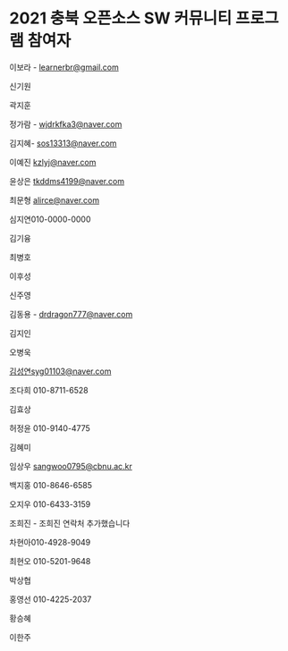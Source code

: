 # 2021 충북 오픈소스 SW 커뮤니티 프로그램 참여자

이보라 - learnerbr@gmail.com

신기원

곽지훈

정가람 - wjdrkfka3@naver.com

김지혜- sos13313@naver.com

이예진 kzlyj@naver.com

윤상은 tkddms4199@naver.com

최문형 alirce@naver.com

심지연010-0000-0000

김기융

최병호

이후성

신주영

김동용 - drdragon777@naver.com

김지인

오병욱

김성연syg01103@naver.com

조다희 010-8711-6528

김효상

허정윤 010-9140-4775

김혜미

임상우 sangwoo0795@cbnu.ac.kr

백지홍 010-8646-6585

오지우 010-6433-3159

조희진 - 조희진 연락처 추가했습니다

차현아010-4928-9049

최현오 010-5201-9648

박상협

홍영선 010-4225-2037

황승혜

이한주
